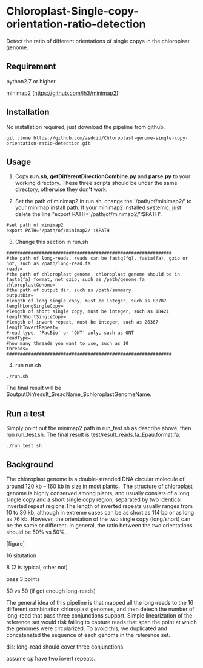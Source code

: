 # Chloroplast-Single-copy-orientation-ratio-detection
Detect the ratio of different orientations of single copys in the chloroplast genome. 

## Requirement
python2.7 or higher

minimap2 (https://github.com/lh3/minimap2)



## Installation
No installation required, just download the pipeline from github.
```
git clone https://github.com/asdcid/Chloroplast-genome-single-copy-orientation-ratio-detection.git
```

## Usage
1. Copy **run.sh**, **getDifferentDirectionCombine.py** and **parse.py** to your working directory. These three scripts should be under the same directory, otherwise they don't work.

2. Set the path of minimap2 in run.sh, change the '/path/of/minimap2/' to your minimap install path. If your minimap2 installed systemic, just delete the line "export PATH='/path/of/minimap2/':$PATH'.   
```
#set path of minimap2
export PATH='/path/of/minimap2/':$PATH
```
3. Change this section in run.sh
```
#############################################################
#the path of long-reads, reads can be fastq(fq), fasta(fa), gzip or not, such as /path/long-read.fa
reads=
#the path of chloroplast genome, chloroplast genome should be in fasta(fa) format, not gzip, such as /path/genome.fa
chloroplastGenome=
#the path of output dir, such as /path/summary
outputDir=
#length of long single copy, must be integer, such as 88787
lengthLongSingleCopy=
#length of short single copy, must be integer, such as 18421
lengthShortSingleCopy=
#length of invert repeat, must be integer, such as 26367
lengthInvertRepeat=
#read type, 'PacBio' or 'ONT' only, such as ONT
readType=
#how many threads you want to use, such as 10
threads=
#############################################################
```

4. run run.sh
```
./run.sh
```
The final result will be $outputDir/result_$readName_$chloroplastGenomeName.

## Run a test
Simply point out the minimap2 path in run_test.sh as describe above, then run run_test.sh. The final result is test/result_reads.fa_Epau.format.fa.
```
./run_test.sh
```

## Background
The chloroplast genome is a double-stranded DNA circular molecule of around 120 kb – 160 kb in size in most plants，The structure of chloroplast genome is highly conserved among plants, and usually consists of a long single copy and a short single copy region, separated by two identical inverted repeat regions.The length of inverted repeats usually ranges from 10 to 30 kb, although in extreme cases can be as short as 114 bp or as long as 76 kb. However, the orientation of the two single copy (long/short) can be the same or different. In general, the ratio between the two orientations should be 50% vs 50%. 

[figure]

16 situtation

8 (2 is typical, other not)

pass 3 points

50 vs 50 (if got enough long-reads)

The general idea of this pipeline is that mapped all the long-reads to the 16 different combination chloroplast genomes, and then detech the number of long-read that pass three conjunctions support. Simple linearization of the reference set would risk failing to capture reads that span the point at which the genomes were circularized. To avoid this, we duplicated and concatenated the sequence of each genome in the reference set.

dis:
long-read should cover three conjunctions. 

assume cp have two invert repeats. 

